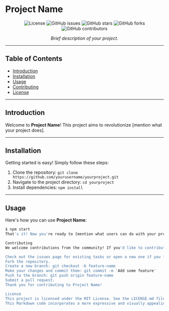 # Project Name

<p align="center">
  <img src="https://img.shields.io/badge/License-MIT-blue.svg" alt="License">
  <img src="https://img.shields.io/github/issues/zhrexx/Slame" alt="GitHub issues">
  <img src="https://img.shields.io/github/stars/zhrexx/Slame" alt="GitHub stars">
  <img src="https://img.shields.io/github/forks/zhrexx/Slame" alt="GitHub forks">
  <img src="https://img.shields.io/github/contributors/zhrexx/Slame" alt="GitHub contributors">
</p>

<div align="center"><em>Brief description of your project.</em></div>

---

## Table of Contents

- [Introduction](#introduction)
- [Installation](#installation)
- [Usage](#usage)
- [Contributing](#contributing)
- [License](#license)

---

## Introduction

Welcome to **Project Name**! This project aims to revolutionize [mention what your project does].

---

## Installation

Getting started is easy! Simply follow these steps:

1. Clone the repository: `git clone https://github.com/yourusername/yourproject.git`
2. Navigate to the project directory: `cd yourproject`
3. Install dependencies: `npm install`

---

## Usage

Here's how you can use **Project Name**:

```bash
$ npm start
That's it! Now you're ready to [mention what users can do with your project].

Contributing
We welcome contributions from the community! If you'd like to contribute to Project Name, please follow these guidelines:

Check out the issues page for existing tasks or open a new one if you find a bug or have a feature request.
Fork the repository.
Create a new branch: git checkout -b feature-name
Make your changes and commit them: git commit -m 'Add some feature'
Push to the branch: git push origin feature-name
Submit a pull request.
Thank you for contributing to Project Name!

License
This project is licensed under the MIT License. See the LICENSE.md file for details.
This Markdown code incorporates a more expressive and visually appealing style, with emphasized text and clearer instructions. Adjustments have been made to the wording to make it more engaging and user-friendly.
